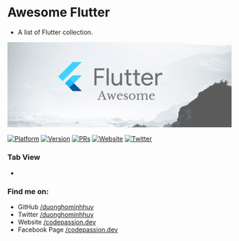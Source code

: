 # Awesome Flutter

- A list of Flutter collection. 

![Awesome Flutter](assets/banner.png)

[![Platform](https://img.shields.io/badge/platform-iOS%20%7C%20Android%20%7C%20Web%20%7C%20Desktop-red.svg)](https://flutter.dev)
[![Version](http://img.shields.io/badge/version-1.17.5-green.svg?style=flat)](https://github.com/CodePassion-dev/awesome-flutter)
[![PRs](https://img.shields.io/badge/PRs-welcome-teal.svg)](https://github.com/CodePassion-dev/awesome-flutter/pulls)
[![Website](https://img.shields.io/badge/Website-codepassion.dev-yellow.svg)](https://codepassion.dev)
[![Twitter](https://img.shields.io/badge/twitter-@duonghominhhuy-blue.svg?style=flat)](http://twitter.com/duonghominhhuy)

### Tab View

- []() 

### Find me on:

- GitHub [/duonghominhhuy](https://github.com/duonghominhhuy)
- Twitter [/duonghominhhuy](https://twitter.com/duonghominhhuy)
- Website [/codepassion.dev](https://codepassion.dev)
- Facebook Page [/codepassion.dev](https://www.facebook.com/codepassion.dev)


